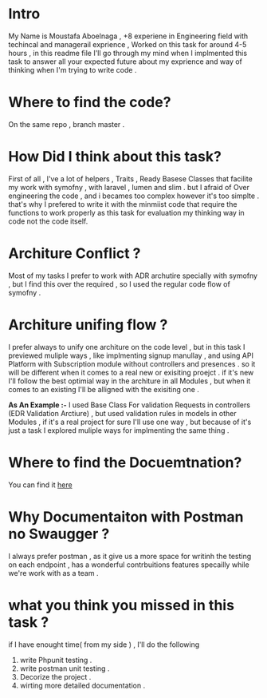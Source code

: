 # Intro
My Name is Moustafa Aboelnaga , +8 experiene in Engineering field with techincal and managerail exprience , Worked on this task for around 4-5 hours , in this readme file I'll go through my mind when I implmented this task to answer all your expected future about my exprience and way of thinking when I'm trying to write code .

# Where to find the code?
On the same repo , branch master .


# How Did I think about this task?

First of all , I've a lot of helpers , Traits , Ready Basese Classes that facilite my work with symofny , with laravel , lumen and slim .
but I afraid of Over engineering the code , and i becames too complex however it's too simplte . that's why I prefered to write it with the minmiist code that require the functions to work properly as this task for evaluation my thinking way in code not the code itself.

# Architure Conflict ? 
Most of my tasks I prefer to work with ADR archutire specially with symofny , but I find this over the required , so I used the regular code flow of symofny .

# Architure unifing flow ?
I prefer always to unify one architure on the code level , but in this task I previewed muliple ways , like implmenting signup manullay , and using API Platform with Subscription module without controllers and presences .
so it will be different when it comes to a real new or exisiting proejct . if it's new I'll follow the best optimial way in the architure in all Modules , but when it comes to an existing I'll be alligned with the exisiting one .

**As An Example :-**
 I used Base Class For validation Requests in controllers (EDR Validation Arctiure) , but used validation rules in models in other Modules  , if it's a real project for sure I'll use one way , but because of it's just a task I explored muliple ways for implmenting the same thing .

# Where to find the Docuemtnation?
You can find it [here](https://documenter.getpostman.com/view/2442334/2s93sXbEGF#1775ebfb-fcad-4281-962a-27d953a6343d) 

# Why Documentaiton with Postman no Swaugger ?
I always prefer postman , as it give us a more space for writinh the testing on each endpoint , has a wonderful contrbuitions features specailly while we're work with as a team .

# what you think you missed in this task ?
if I have enought time( from my side ) , I'll do the following
1. write Phpunit testing .
2. write postman unit testing .
3. Decorize the project .
4. wirting more detailed documentation .

